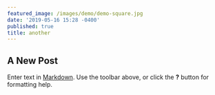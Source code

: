 ```yaml
---
featured_image: /images/demo/demo-square.jpg
date: '2019-05-16 15:28 -0400'
published: true
title: another
---
```

## A New Post

Enter text in [Markdown](http://daringfireball.net/projects/markdown/). Use the toolbar above, or click the **?** button for formatting help.
